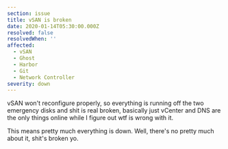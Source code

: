 ```yaml
---
section: issue
title: vSAN is broken
date: 2020-01-14T05:30:00.000Z
resolved: false
resolvedWhen: ''
affected:
  - vSAN
  - Ghost
  - Harbor
  - Git
  - Network Controller
severity: down
---
```

vSAN won't reconfigure properly, so everything is running off the two emergency disks and shit is real broken, basically just vCenter and DNS are the only things online while I figure out wtf is wrong with it.



This means pretty much everything is down. Well, there's no pretty much about it, shit's broken yo.

